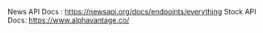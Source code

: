 News API Docs : https://newsapi.org/docs/endpoints/everything
Stock API Docs: https://www.alphavantage.co/

